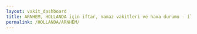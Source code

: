 ```yaml
---
layout: vakit_dashboard
title: ARNHEM, HOLLANDA için iftar, namaz vakitleri ve hava durumu - ilçe/eyalet seç
permalink: /HOLLANDA/ARNHEM/
---
```


<script type="text/javascript">
  var GLOBAL_COUNTRY = 'HOLLANDA';
  var GLOBAL_CITY = 'ARNHEM';
  var GLOBAL_STATE = '';
  var lat = 72;
  var lon = 21;
</script>
